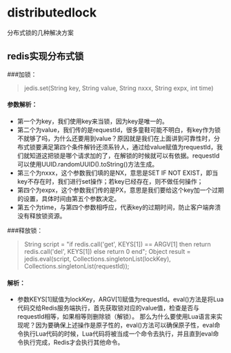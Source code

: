 # distributedlock
分布式锁的几种解决方案


## redis实现分布式锁
###加锁：
> jedis.set(String key, String value, String nxxx, String expx, int time)

#### 参数解析：
+ 第一个为key，我们使用key来当锁，因为key是唯一的。
+ 第二个为value，我们传的是requestId，很多童鞋可能不明白，有key作为锁不就够了吗，为什么还要用到value？原因就是我们在上面讲到可靠性时，分布式锁要满足第四个条件解铃还须系铃人，通过给value赋值为requestId，我们就知道这把锁是哪个请求加的了，在解锁的时候就可以有依据。requestId可以使用UUID.randomUUID().toString()方法生成。
+ 第三个为nxxx，这个参数我们填的是NX，意思是SET IF NOT EXIST，即当key不存在时，我们进行set操作；若key已经存在，则不做任何操作；
+ 第四个为expx，这个参数我们传的是PX，意思是我们要给这个key加一个过期的设置，具体时间由第五个参数决定。
+ 第五个为time，与第四个参数相呼应，代表key的过期时间，防止客户端奔溃没有释放锁资源。

###释放锁：
> String script = "if redis.call('get', KEYS[1]) == ARGV[1] then return redis.call('del', KEYS[1]) else return 0 end";
> Object result = jedis.eval(script, Collections.singletonList(lockKey), Collections.singletonList(requestId));

#### 解析：
+ 参数KEYS[1]赋值为lockKey，ARGV[1]赋值为requestId。eval()方法是将Lua代码交给Redis服务端执行，首先获取锁对应的value值，检查是否与requestId相等，如果相等则删除锁（解锁）。
那么为什么要使用Lua语言来实现呢？因为要确保上述操作是原子性的，eval()方法可以确保原子性，eval命令执行Lua代码的时候，Lua代码将被当成一个命令去执行，并且直到eval命令执行完成，Redis才会执行其他命令。
